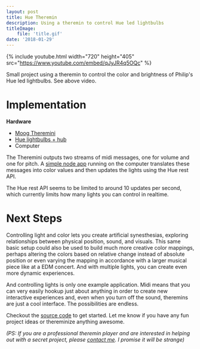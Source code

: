 ```yaml
---
layout: post
title: Hue Theremin
description: Using a theremin to control Hue led lightbulbs 
titleImage:
    file: 'title.gif'
date: '2018-01-29'
---
```


{% include youtube.html width="720" height="405" src="https://www.youtube.com/embed/qJyJR4q5OQc" %}

Small project using a theremin to control the color and brightness of Philip's Hue led lightbulbs. See above video.

# Implementation

**Hardware**

- [Moog Theremini](https://www.moogmusic.com/node/92916)
- [Hue lightbulbs + hub](https://www2.meethue.com/en-us)
- Computer

The Theremini outputs two streams of midi messages, one for volume and one for pitch. A [simple node app][src] running on the computer translates these messages into color values and then updates the lights using the Hue rest API.

The Hue rest API seems to be limited to around 10 updates per second, which currently limits how many lights you can control in realtime.

# Next Steps
Controlling light and color lets you create artificial synesthesias, exploring relationships between physical position, sound, and visuals. This same basic setup could also be used to build much more creative color mappings, perhaps altering the colors based on relative change instead of absolute position or even varying the mapping in accordance with a larger musical piece like at a EDM concert. And with multiple lights, you can create even more dynamic experiences.

And controlling lights is only one example application. Midi means that you can very easily hookup just about anything in order to create new interactive experiences and, even when you turn off the sound, theremins are just a cool interface. The possibilities are endless.

Checkout the [source code][src] to get started. Let me know if you have any fun project ideas or thereminize anything awesome.
 
*(PS: If you are a professional theremin player and are interested in helping out with a secret project, please [contact me](/about). I promise it will be strange)*

[src]: https://github.com/mattbierner/hue-theremin